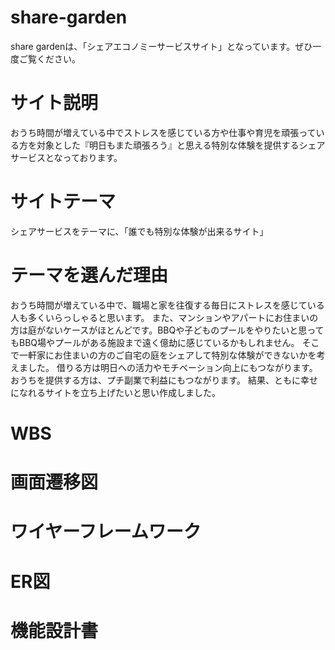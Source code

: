 # share-garden
share gardenは、「シェアエコノミーサービスサイト」となっています。ぜひ一度ご覧ください。
# サイト説明

おうち時間が増えている中でストレスを感じている方や仕事や育児を頑張っている方を対象とした『明日もまた頑張ろう』と思える特別な体験を提供するシェアサービスとなっております。	

# サイトテーマ
シェアサービスをテーマに、「誰でも特別な体験が出来るサイト」

# テーマを選んだ理由
おうち時間が増えている中で、職場と家を往復する毎日にストレスを感じている人も多くいらっしゃると思います。
また、マンションやアパートにお住まいの方は庭がないケースがほとんどです。BBQや子どものプールをやりたいと思ってもBBQ場やプールがある施設まで遠く億劫に感じているかもしれません。
そこで一軒家にお住まいの方のご自宅の庭をシェアして特別な体験ができないかを考えました。
借りる方は明日への活力やモチベーション向上にもつながります。
おうちを提供する方は、プチ副業で利益にもつながります。
結果、ともに幸せになれるサイトを立ち上げたいと思い作成しました。

# WBS

# 画面遷移図

# ワイヤーフレームワーク

# ER図

# 機能設計書

